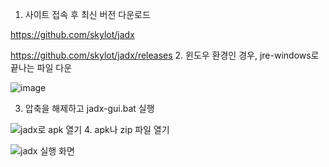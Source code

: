 1. 사이트 접속  후 최신 버전 다운로드

https://github.com/skylot/jadx

https://github.com/skylot/jadx/releases
2. 윈도우 환경인 경우, jre-windows로 끝나는 파일 다운

![image](https://user-images.githubusercontent.com/53963779/201239146-a12f18cd-2f04-4954-bdc6-0435574c8f32.png)


3. 압축을 해제하고 jadx-gui.bat 실행


![jadx로 apk 열기](https://user-images.githubusercontent.com/53963779/201239659-edbd29ea-483e-4bad-8623-83a6c02a97bb.png)
4. apk나 zip 파일 열기

 


![jadx 실행 화면](https://user-images.githubusercontent.com/53963779/201239816-ee77c1da-aa71-4a97-a8af-833c0a3f741f.png)
